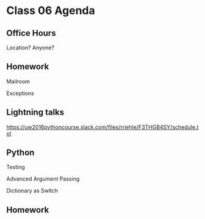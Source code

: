 # Class 06 Agenda

##  Office Hours

Location?  Anyone?

##  Homework

Mailroom

Exceptions

##  Lightning talks

https://uw2016pythoncourse.slack.com/files/rriehle/F3THGB4SY/schedule.txt

##  Python

Testing

Advanced Argument Passing

Dictionary as Switch

##  Homework


